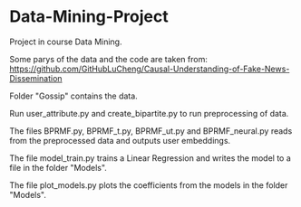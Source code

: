 # Data-Mining-Project
Project in course Data Mining.

Some parys of the data and the code are taken from: https://github.com/GitHubLuCheng/Causal-Understanding-of-Fake-News-Dissemination

Folder "Gossip" contains the data.

Run user_attribute.py and create_bipartite.py to run preprocessing of data.

The files BPRMF.py, BPRMF_t.py, BPRMF_ut.py and BPRMF_neural.py reads from the preprocessed data and outputs user embeddings.

The file model_train.py trains a Linear Regression and writes the model to a file in the folder "Models".

The file plot_models.py plots the coefficients from the models in the folder "Models".